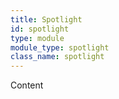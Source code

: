 ```yaml
---
title: Spotlight
id: spotlight
type: module
module_type: spotlight
class_name: spotlight
---
```

Content